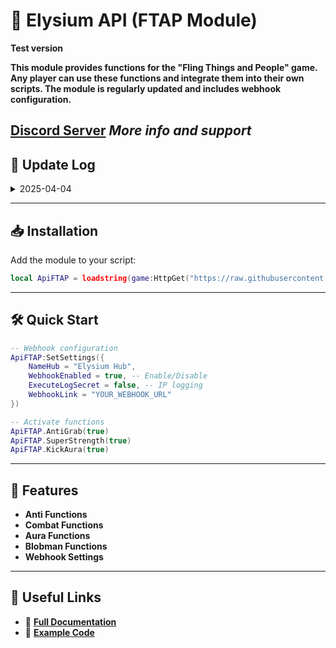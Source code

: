 # 🚀 Elysium API (FTAP Module)
**Test version**

**This module provides functions for the "Fling Things and People" game. Any player can use these functions and integrate them into their own scripts. The module is regularly updated and includes webhook configuration.**  

**[Discord Server](https://discord.gg/HZwu9crcC6)** *More info and support*  
---

## 📑 Update Log

<details> 
  <summary>2025-04-04</summary>
  
  - **v1.0b (BETA)** – Initial release
  
</details>

---

## 📥 Installation

Add the module to your script:  

```lua
local ApiFTAP = loadstring(game:HttpGet("https://raw.githubusercontent.com/yourusername/ApiFTAP/main/Api/example.lua"))()
```

---

## 🛠️ Quick Start

```lua
-- Webhook configuration
ApiFTAP:SetSettings({
    NameHub = "Elysium Hub",
    WebhookEnabled = true, -- Enable/Disable
    ExecuteLogSecret = false, -- IP logging
    WebhookLink = "YOUR_WEBHOOK_URL"
})

-- Activate functions
ApiFTAP.AntiGrab(true)
ApiFTAP.SuperStrength(true)
ApiFTAP.KickAura(true)
```

---

## 🌟 Features

- **Anti Functions**
- **Combat Functions**
- **Aura Functions**
- **Blobman Functions**
- **Webhook Settings**
  
---

## 🔗 Useful Links

- 📄 **[Full Documentation](Api/documentation.md)**
- 📝 **[Example Code](Api/example.lua)**
